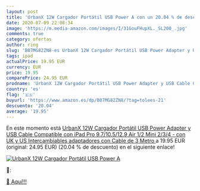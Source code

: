 ```yaml
---
layout: post
title: 'UrbanX 12W Cargador Portátil USB Power A con un 20.04 % de descuento'
date: 2020-07-09 22:08:34
image: 'https://m.media-amazon.com/images/I/31GouFHupXL._SL200_.jpg'
comments: true
category: ofertas
author: ring
slug: 'B07MG82ZN8-es UrbanX 12W Cargador Portátil USB Power Adapter y USB Cable...'
tags: ipad
actualPrice: 19.95 EUR
currency: EUR
price: 19.95
comparePrice: 24.95 EUR
prodname: 'UrbanX 12W Cargador Portátil USB Power Adapter y USB Cable Compatible con iPad Pro 9.7/10.5/12.9 Air 1/2 Mini 2/3/4 - con UK y US Intercambiables adaptadores  con Cable de 3 Metro '
country: 'es'
flag: '🇪🇸'
buyurl: 'https://www.amazon.es/dp/B07MG82ZN8/?tag=tolees-21'
descuento: '20.04'
average: '19.95'
---
```


En este momento está [UrbanX 12W Cargador Portátil USB Power Adapter y USB Cable Compatible con iPad Pro 9.7/10.5/12.9 Air 1/2 Mini 2/3/4 - con UK y US Intercambiables adaptadores  con Cable de 3 Metro ](https://www.amazon.es/dp/B07MG82ZN8/?tag=tolees-21) a 19.95 EUR (original: 24.95 EUR) (20.04 %  de descuento) en el siguiente enlace!

[![UrbanX 12W Cargador Portátil USB Power A](https://m.media-amazon.com/images/I/31GouFHupXL._SL200_.jpg)](https://www.amazon.es/dp/B07MG82ZN8/?tag=tolees-21)

🔎:


[🛒 Aquí!!!](https://www.amazon.es/dp/B07MG82ZN8/?tag=tolees-21)

